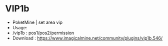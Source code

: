 # VIP1b
- PoketMine | set area vip
- Usage:
- /vip1b : pos1/pos2/permission
- Download : https://www.imagicalmine.net/community/plugins/vip1b.546/
